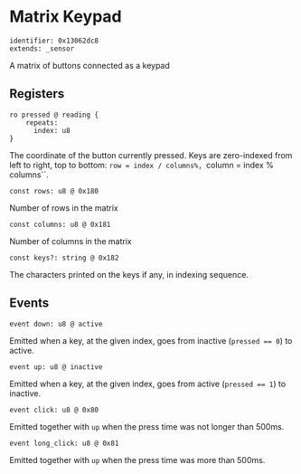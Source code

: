 # Matrix Keypad

    identifier: 0x13062dc8
    extends: _sensor

A matrix of buttons connected as a keypad

## Registers

    ro pressed @ reading {
        repeats:
          index: u8
    }

The coordinate of the button currently pressed. Keys are zero-indexed from left to right, top to bottom:
``row = index / columns%, ``column = index % columns``.

    const rows: u8 @ 0x180

Number of rows in the matrix

    const columns: u8 @ 0x181

Number of columns in the matrix

    const keys?: string @ 0x182

The characters printed on the keys if any, in indexing sequence.

## Events

    event down: u8 @ active

Emitted when a key, at the given index, goes from inactive (`pressed == 0`) to active.

    event up: u8 @ inactive

Emitted when a key, at the given index, goes from active (`pressed == 1`) to inactive.

    event click: u8 @ 0x80

Emitted together with `up` when the press time was not longer than 500ms.

    event long_click: u8 @ 0x81

Emitted together with `up` when the press time was more than 500ms.
